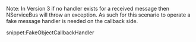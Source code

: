 
Note: In Version 3 if no handler exists for a received message then NServiceBus will throw an exception. As such for this scenario to operate a fake message handler is needed on the callback side.

snippet:FakeObjectCallbackHandler
